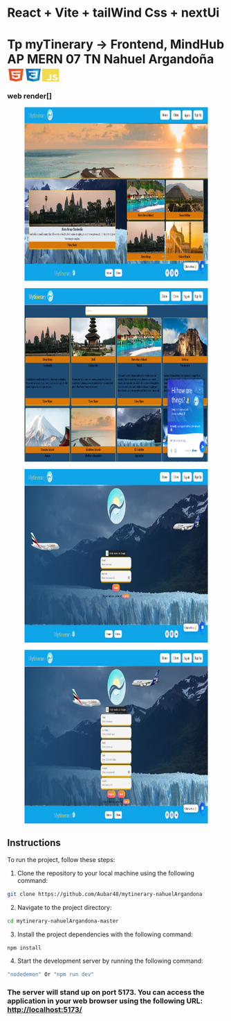 # React + Vite + tailWind Css + nextUi

# Tp myTinerary -> Frontend, MindHub AP MERN 07 TN Nahuel Argandoña <img align="center" alt="HTML" height="30" width="40" src="https://raw.githubusercontent.com/devicons/devicon/master/icons/html5/html5-original.svg"><img align="center" alt="CSS" height="30" width="40" src="https://raw.githubusercontent.com/devicons/devicon/master/icons/css3/css3-original.svg"><img align="center" alt="JS" height="30" width="40" src="https://raw.githubusercontent.com/devicons/devicon/master/icons/javascript/javascript-plain.svg"> 

### web render[]

<figure><img src="./mocks/home.png" alt="logo" style="height: 400px;"></figure>
<figure><img src="./mocks/cities.png" alt="logo" style="height: 400px;"></figure>
<figure><img src="./mocks/signIn.png" alt="logo" style="height: 400px;"></figure>
<figure><img src="./mocks/signUp.png" alt="logo" style="height: 400px;"></figure>


## Instructions

To run the project, follow these steps:

1. Clone the repository to your local machine using the following command:

```bash
git clone https://github.com/Aubar48/mytinerary-nahuelArgandona
```

2. Navigate to the project directory:

```bash
cd mytinerary-nahuelArgandona-master
```

3. Install the project dependencies with the following command:

```bash
npm install
```

4. Start the development server by running the following command:

```bash
"nodedemon" Or "npm run dev"
```

### The server will stand up on port 5173. You can access the application in your web browser using the following URL: [http://localhost:5173/](http://localhost:5173/)
